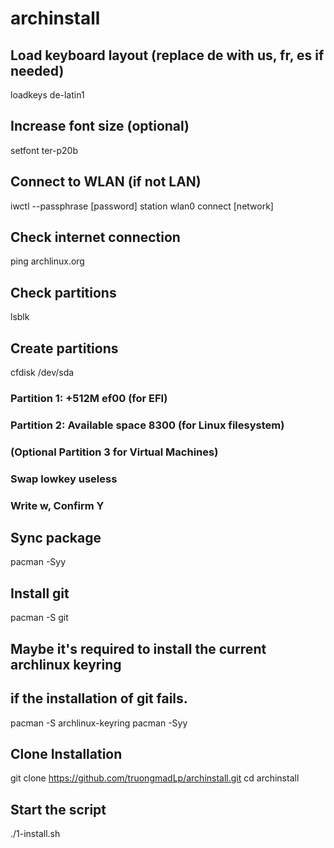 # archinstall

## Load keyboard layout (replace de with us, fr, es if needed)
loadkeys de-latin1

## Increase font size (optional)
setfont ter-p20b

## Connect to WLAN (if not LAN)
iwctl --passphrase [password] station wlan0 connect [network]

## Check internet connection
ping archlinux.org

## Check partitions
lsblk

## Create partitions
cfdisk /dev/sda

### Partition 1: +512M ef00 (for EFI)
### Partition 2: Available space 8300 (for Linux filesystem)
### (Optional Partition 3 for Virtual Machines)
### Swap lowkey useless
### Write w, Confirm Y

## Sync package
pacman -Syy

## Install git
pacman -S git

## Maybe it's required to install the current archlinux keyring
## if the installation of git fails.
pacman -S archlinux-keyring
pacman -Syy

## Clone Installation
git clone https://github.com/truongmadLp/archinstall.git
cd archinstall

## Start the script
./1-install.sh
